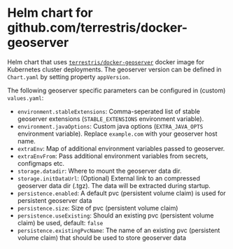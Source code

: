 # Helm chart for github.com/terrestris/docker-geoserver

Helm chart that uses [`terrestris/docker-geoserver`](https://github.com/terrestris/docker-geoserver/) docker image for Kubernetes cluster deployments. The geoserver version can be defined in `Chart.yaml` by setting property `appVersion`.

The following geoserver specific parameters can be configured in (custom) `values.yaml`:

* `environment.stableExtensions`: Comma-seperated list of stable geoserver extensions (`STABLE_EXTENSIONS` environment variable).
* `environment.javaOptions`: Custom java options (`EXTRA_JAVA_OPTS` environment variable). Replace `example.com` with your geoserver host name.
* `extraEnv`: Map of additional environment variables passed to geoserver.
* `extraEnvFrom`: Pass additional environment variables from secrets, configmaps etc.
* `storage.datadir`: Where to mount the geoserver data dir.
* `storage.initDataUrl`: (Optional) External link to an compressed geoserver data dir (.tgz). The data will be extracted during startup.
* `persistence.enabled`: A default pvc (persistent volume claim) is used for persistent geoserver data
* `persistence.size`: Size of pvc (persistent volume claim)
* `persistence.useExisting`: Should an existing pvc (persistent volume claim) be used, default: `false`
* `persistence.existingPvcName`: The name of an existing pvc (persistent volume claim) that should be used to store geoserver data
